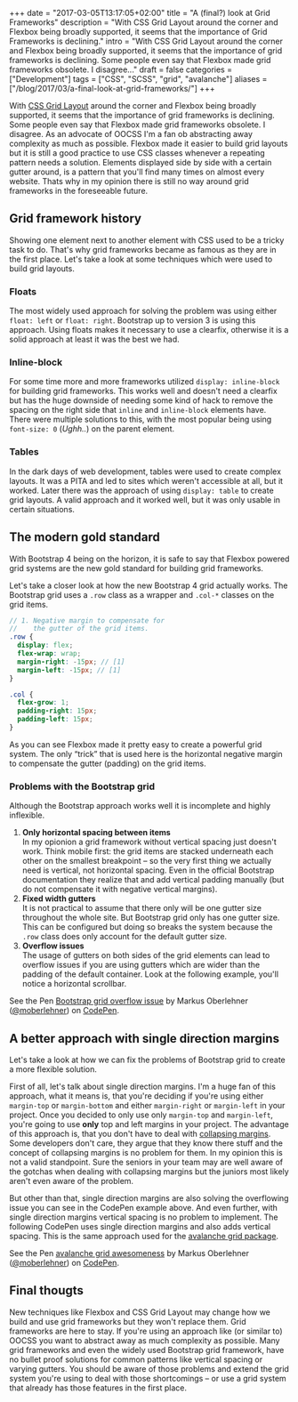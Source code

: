 +++
date = "2017-03-05T13:17:05+02:00"
title = "A (final?) look at Grid Frameworks"
description = "With CSS Grid Layout around the corner and Flexbox being broadly supported, it seems that the importance of Grid Frameworks is declining."
intro = "With CSS Grid Layout around the corner and Flexbox being broadly supported, it seems that the importance of grid frameworks is declining. Some people even say that Flexbox made grid frameworks obsolete. I disagree..."
draft = false
categories = ["Development"]
tags = ["CSS", "SCSS", "grid", "avalanche"]
aliases = ["/blog/2017/03/a-final-look-at-grid-frameworks/"]
+++

With [CSS Grid Layout](https://developer.mozilla.org/en-US/docs/Web/CSS/CSS_Grid_Layout) around the corner and Flexbox being broadly supported, it seems that the importance of grid frameworks is declining. Some people even say that Flexbox made grid frameworks obsolete. I disagree. As an advocate of OOCSS I'm a fan ob abstracting away complexity as much as possible. Flexbox made it easier to build grid layouts but it is still a good practice to use CSS classes whenever a repeating pattern needs a solution. Elements displayed side by side with a certain gutter around, is a pattern that you'll find many times on almost every website. Thats why in my opinion there is still no way around grid frameworks in the foreseeable future.

## Grid framework history
Showing one element next to another element with CSS used to be a tricky task to do. That's why grid frameworks became as famous as they are in the first place. Let's take a look at some techniques which were used to build grid layouts.

### Floats
The most widely used approach for solving the problem was using either `float: left` or `float: right`. Bootstrap up to version 3 is using this approach. Using floats makes it necessary to use a clearfix, otherwise it is a solid approach at least it was the best we had.

### Inline-block
For some time more and more frameworks utilized `display: inline-block` for building grid frameworks. This works well and doesn't need a clearfix but has the huge downside of needing some kind of hack to remove the spacing on the right side that `inline` and `inline-block` elements have. There were multiple solutions to this, with the most popular being using `font-size: 0` (*Ughh..*) on the parent element.

### Tables
In the dark days of web development, tables were used to create complex layouts. It was a PITA and led to sites which weren't accessible at all, but it worked. Later there was the approach of using `display: table` to create grid layouts. A valid approach and it worked well, but it was only usable in certain situations.

## The modern gold standard
With Bootstrap 4 being on the horizon, it is safe to say that Flexbox powered grid systems are the new gold standard for building grid frameworks.

Let's take a closer look at how the new Bootstrap 4 grid actually works. The Bootstrap grid uses a `.row` class as a wrapper and `.col-*` classes on the grid items.

```scss
// 1. Negative margin to compensate for
//    the gutter of the grid items.
.row {
  display: flex;
  flex-wrap: wrap;
  margin-right: -15px; // [1]
  margin-left: -15px; // [1]
}

.col {
  flex-grow: 1;
  padding-right: 15px;
  padding-left: 15px;
}
```

As you can see Flexbox made it pretty easy to create a powerful grid system. The only “trick” that is used here is the horizontal negative margin to compensate the gutter (padding) on the grid items.

### Problems with the Bootstrap grid
Although the Bootstrap approach works well it is incomplete and highly inflexible.

1. **Only horizontal spacing between items**  
In my opionion a grid framework without vertical spacing just doesn't work. Think mobile first: the grid items are stacked underneath each other on the smallest breakpoint – so the very first thing we actually need is vertical, not horizontal spacing. Even in the official Bootstrap documentation they realize that and add vertical padding manually (but do not compensate it with negative vertical margins).
2. **Fixed width gutters**  
It is not practical to assume that there only will be one gutter size throughout the whole site. But Bootstrap grid only has one gutter size. This can be configured but doing so breaks the system because the `.row` class does only account for the default gutter size.
3. **Overflow issues**  
The usage of gutters on both sides of the grid elements can lead to overflow issues if you are using gutters which are wider than the padding of the default container. Look at the following example, you'll notice a horizontal scrollbar.

<p data-height="265" data-theme-id="0" data-slug-hash="YZWLBL" data-default-tab="result" data-user="moberlehner" data-embed-version="2" data-pen-title="Bootstrap grid overflow issue" class="codepen">See the Pen <a href="http://codepen.io/moberlehner/pen/YZWLBL/">Bootstrap grid overflow issue</a> by Markus Oberlehner (<a href="http://codepen.io/moberlehner">@moberlehner</a>) on <a href="http://codepen.io">CodePen</a>.</p>
<script async src="https://production-assets.codepen.io/assets/embed/ei.js"></script>

## A better approach with single direction margins
Let's take a look at how we can fix the problems of Bootstrap grid to create a more flexible solution.

First of all, let's talk about single direction margins. I'm a huge fan of this approach, what it means is, that you're deciding if you're using either `margin-top` or `margin-bottom` and either `margin-right` or `margin-left` in your project. Once you decided to only use only `margin-top` and `margin-left`, you're going to use **only** top and left margins in your project. The advantage of this approach is, that you don't have to deal with [collapsing margins](https://developer.mozilla.org/en-US/docs/Web/CSS/CSS_Box_Model/Mastering_margin_collapsing). Some developers don't care, they argue that they know there stuff and the concept of collapsing margins is no problem for them. In my opinion this is not a valid standpoint. Sure the seniors in your team may are well aware of the gotchas when dealing with collapsing margins but the juniors most likely aren't even aware of the problem.

But other than that, single direction margins are also solving the overflowing issue you can see in the CodePen example above. And even further, with single direction margins vertical spacing is no problem to implement. The following CodePen uses single direction margins and also adds vertical spacing. This is the same approach used for the [avalanche grid package](https://avalanche.oberlehner.net/packages/object-grid/).

<p data-height="265" data-theme-id="0" data-slug-hash="QpErew" data-default-tab="result" data-user="moberlehner" data-embed-version="2" data-pen-title="avalanche grid awesomeness" class="codepen">See the Pen <a href="http://codepen.io/moberlehner/pen/QpErew/">avalanche grid awesomeness</a> by Markus Oberlehner (<a href="http://codepen.io/moberlehner">@moberlehner</a>) on <a href="http://codepen.io">CodePen</a>.</p>
<script async src="https://production-assets.codepen.io/assets/embed/ei.js"></script>

## Final thougts
New techniques like Flexbox and CSS Grid Layout may change how we build and use grid frameworks but they won't replace them. Grid frameworks are here to stay. If you're using an approach like (or similar to) OOCSS you want to abstract away as much complexity as possible. Many grid frameworks and even the widely used Bootstrap grid framework, have no bullet proof solutions for common patterns like vertical spacing or varying gutters. You should be aware of those problems and extend the grid system you're using to deal with those shortcomings – or use a grid system that already has those features in the first place.
